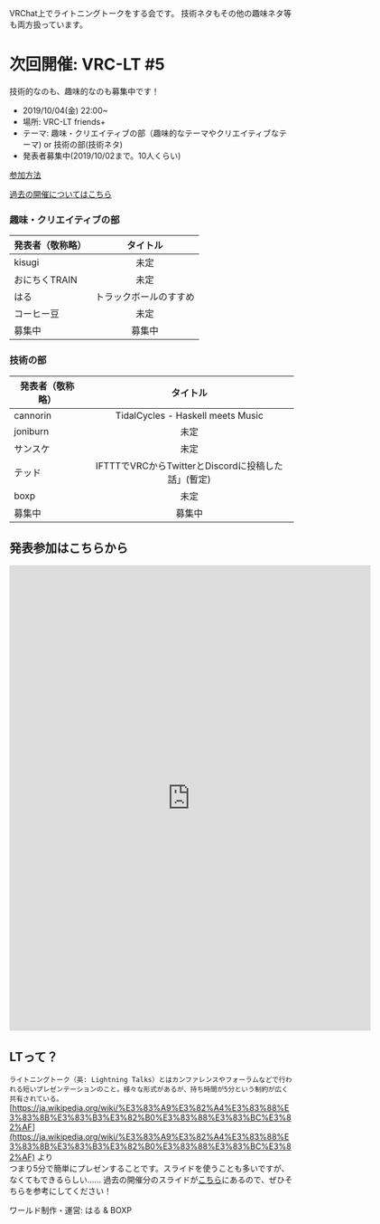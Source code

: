 VRChat上でライトニングトークをする会です。
技術ネタもその他の趣味ネタ等も両方扱っています。

# 次回開催: VRC-LT #5
技術的なのも、趣味的なのも募集中です！
* 2019/10/04(金) 22:00~ 
* 場所: VRC-LT friends+
* テーマ: 趣味・クリエイティブの部（趣味的なテーマやクリエイティブなテーマ) or 技術の部(技術ネタ) 
* 発表者募集中(2019/10/02まで。10人くらい)


[参加方法](about.md)

[過去の開催についてはこちら](past-events.md)  

### 趣味・クリエイティブの部

| 発表者（敬称略）| タイトル　|
| ------------- |:-------------:|
| kisugi | 未定 |
| おにちくTRAIN | 未定 |
| はる | トラックボールのすすめ |
| コーヒー豆 | 未定 |
| 募集中 | 募集中 |

### 技術の部

| 発表者（敬称略）| タイトル　|
| ------------- |:-------------:|
| cannorin | TidalCycles - Haskell meets Music |
| joniburn | 未定 |
| サンスケ | 未定 |
| テッド | IFTTTでVRCからTwitterとDiscordに投稿した話」(暫定) |
| boxp | 未定 |
| 募集中 | 募集中 |


## 発表参加はこちらから

<iframe src="https://docs.google.com/forms/d/e/1FAIpQLScrAHEJMv8E869yw1ASGO7gJm-XEwqWk_tNymPJoNIPWKNMaQ/viewform?embedded=true" width="640" height="823" frameborder="0" marginheight="0" marginwidth="0">Loading…</iframe>


## LTって？
```ライトニングトーク（英: Lightning Talks）とはカンファレンスやフォーラムなどで行われる短いプレゼンテーションのこと。様々な形式があるが、持ち時間が5分という制約が広く共有されている。```  
[https://ja.wikipedia.org/wiki/%E3%83%A9%E3%82%A4%E3%83%88%E3%83%8B%E3%83%B3%E3%82%B0%E3%83%88%E3%83%BC%E3%82%AF](https://ja.wikipedia.org/wiki/%E3%83%A9%E3%82%A4%E3%83%88%E3%83%8B%E3%83%B3%E3%82%B0%E3%83%88%E3%83%BC%E3%82%AF) より  
つまり5分で簡単にプレゼンすることです。スライドを使うことも多いですが、なくてもできるらしい……
過去の開催分のスライドが[こちら](past-events.md)にあるので、ぜひそちらを参考にしてください！


ワールド制作・運営: はる & BOXP
